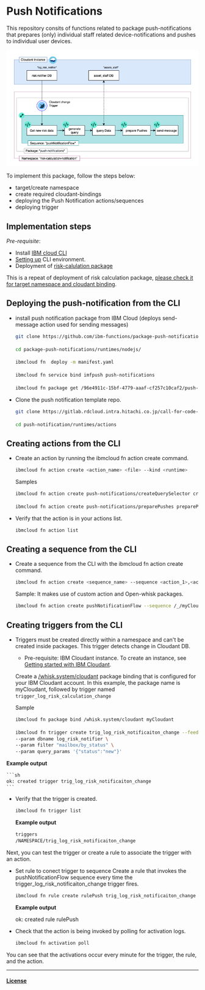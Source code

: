 # Push Notifications

This repository consits of functions related to package push-notifications that prepares (only) individual staff related device-notifications and pushes to individual user devices.

[![push-notification-flow-towards-device](./images/push-notifications.png)](./images/push-notifications.pdf)

To implement this package, follow the steps below:

- target/create namespace
- create required cloudant-bindings
- deploying the Push Notification actions/sequences
- deploying trigger

## Implementation steps
*Pre-requisite*:

- Install [IBM cloud CLI](https://cloud.ibm.com/docs/openwhisk?topic=openwhisk-cli_install)
- [Setting up](https://cloud.ibm.com/docs/cli?topic=cli-getting-started) CLI environment.
- Deployment of [risk-calulation package](risk-calculator)

This is a repeat of deployment of risk calculation package, [please check it for target namespace and cloudant binding](https://github.com/Hitachi-CTI-Call-For-Code-COVID-19-Team/risk-calculator.git).

## Deploying the push-notification  from the CLI

- install push notification package from IBM Cloud (deploys send-message action used for sending messages)

    ```sh
    git clone https://github.com/ibm-functions/package-push-notifications.git

    cd package-push-notifications/runtimes/nodejs/

    ibmcloud fn  deploy -m manifest.yaml

    ibmcloud fn service bind imfpush push-notifications

    ibmcloud fn package get /96e4911c-15bf-4779-aaaf-cf257c10caf2/push-notifications parameters
    ```

- Clone the push notification template repo.

    ```sh
    git clone https://gitlab.rdcloud.intra.hitachi.co.jp/call-for-code-2020/covid-19/cloud-functons/risk-notifier.git

    cd push-notification/runtimes/actions
    ```

## Creating actions from the CLI

- Create an action by running the ibmcloud fn action create command.

    ```sh
    ibmcloud fn action create <action_name> <file> --kind <runtime>
    ```

    Samples

    ```sh
    ibmcloud fn action create push-notifications/createQuerySelector createQuerySelector.py --kind python:3.7

    ibmcloud fn action create push-notifications/preparePushes preparePushes.py --kind python:3.7
    ```

- Verify that the action is in your actions list.

    ```sh
    ibmcloud fn action list
    ```

## Creating a sequence from the CLI

- Create a sequence from the CLI with the ibmcloud fn action create command.

    ```sh
    ibmcloud fn action create <sequence_name> --sequence <action_1>,<action_2>
    ```

    Sample: It makes use of custom action and Open-whisk packages.

    ```sh
    ibmcloud fn action create pushNotificationFlow --sequence /_/myCloudant/read, push-notifications/createQuerySelector, /_/myCloudant/exec-query-find, push-notifications/preparePushes, push-notifications/send-message
    ```

## Creating triggers from the CLI

- Triggers must be created directly within a namespace and can't be created inside packages. This trigger detects change in Cloudant DB.

    - Pre-requisite: IBM Cloudant instance. To create an instance, see [Getting started with IBM Cloudant](https://cloud.ibm.com/docs/Cloudant?topic=Cloudant-getting-started-with-cloudant).

    Create a [/whisk.system/cloudant]((https://cloud.ibm.com/docs/openwhisk?topic=openwhisk-pkg_cloudant)) package binding that is configured for your IBM Cloudant account. In this example, the package name is myCloudant, followed by trigger named <code>trigger_log_risk_calculation_change</code>

    Sample

    ```sh
    ibmcloud fn package bind /whisk.system/cloudant myCloudant

    ibmcloud fn trigger create trig_log_risk_notificaiton_change --feed /_/myCloudant/changes \
    --param dbname log_risk_notifier \
    --param filter "mailbox/by_status" \
    --param query_params '{"status":"new"}'    
    ```

**Example output**

    ```sh
    ok: created trigger trig_log_risk_notificaiton_change
    ```

- Verify that the trigger is created.

    ```sh
    ibmcloud fn trigger list
    ```

    **Example output**

    ```sh
    triggers
    /NAMESPACE/trig_log_risk_notificaiton_change                            private
    ```

Next, you can test the trigger or create a rule to associate the trigger with an action.

- Set rule to conect trigger to sequence
Create a rule that invokes the pushNotificationFlow sequence every time the trigger_log_risk_notificaiton_change trigger fires.

    ```sh
    ibmcloud fn rule create rulePush trig_log_risk_notificaiton_change push_notifications/pushNotificationFlow
    ```

    **Example output**

    ok: created rule rulePush

- Check that the action is being invoked by polling for activation logs.

    ```sh
    ibmcloud fn activation poll
    ```

You can see that the activations occur every minute for the trigger, the rule, and the action.

----

#### [License](./LICENCE.text)
